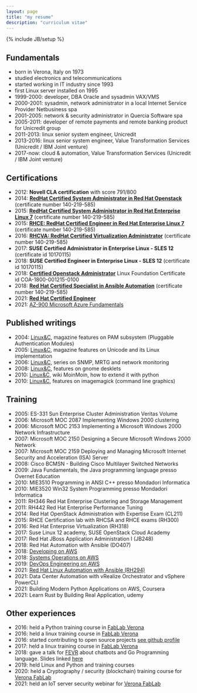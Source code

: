 ```yaml
---
layout: page
title: "my resume"
description: "curriculum vitae"
---
```

{% include JB/setup %}

## Fundamentals

- born in Verona, Italy on 1973
- studied electronics and telecommunications
- started working in IT industry since 1993
- first Linux server installed on 1995
- 1999-2000: developer, DBA Oracle and sysadmin VAX/VMS
- 2000-2001: sysadmin, network administrator in a local Internet Service Provider Netbusiness spa
- 2001-2005: network & security administrator in Quercia Software spa
- 2005-2011: developer of remote payments and remote banking product for
  Unicredit group
- 2011-2013: linux senior system engineer, Unicredit
- 2013-2016: linux senior system engineer, Value Transformation Services (Unicredit / IBM Joint venture)
- 2017-now: cloud & automation, Value Transformation Services (Unicredit / IBM Joint venture)

## Certifications

- 2012: **Novell CLA certification** with score 791/800
- 2014: [**RedHat Certified System Administrator in Red Hat Openstack**](https://www.redhat.com/rhtapps/certification/verify/?certId=140-219-585&isSearch=False&verify=Verify) (certificate number 140-219-585)
- 2015: [**RedHat Certified System Administrator in Red Hat Enterprise Linux 7**](https://www.redhat.com/rhtapps/certification/verify/?certId=140-219-585&isSearch=False&verify=Verify) (certificate number 140-219-585)
- 2015: [**RHCE: RedHat Certified Engineer in Red Hat Enterprise Linux 7**](https://www.redhat.com/rhtapps/certification/verify/?certId=140-219-585&isSearch=False&verify=Verify) (certificate number 140-219-585)
- 2016: [**RHCVA: RedHat Certified Virtualization Administrator**](https://www.redhat.com/rhtapps/certification/verify/?certId=140-219-585&isSearch=False&verify=Verify) (certificate number 140-219-585)
- 2017: **SUSE Certified Administrator in Enterprise Linux - SLES 12** (certificate id 10170115)
- 2018: **SUSE Certified Engineer in Enterprise Linux - SLES 12** (certificate id 10170115)
- 2018: [**Certified Openstack Administrator**](https://training.linuxfoundation.org/certification/verify-certifications) Linux Foundation Certificate id COA-1800-001215-0100
- 2018: [**Red Hat Certified Specialist in Ansible Automation**](https://www.redhat.com/rhtapps/certification/verify/?certId=140-219-585&isSearch=False&verify=Verify) (certificate number 140-219-585)
- 2021: [**Red Hat Certified Engineer**](https://www.redhat.com/rhtapps/certification/verify/?certId=140-219-585)
- 2021: [AZ-900 Microsoft Azure Fundamentals](https://www.credly.com/badges/434b8973-2f19-4a18-b526-10e3652b433b)

## Published writings

- 2004: [Linux&C](http://www.oltrelinux.com), magazine features on PAM subsystem (Pluggable Authentication Modules)
- 2005: [Linux&C](http://www.oltrelinux.com), magazine features on Unicode and its Linux
  implementation
- 2006: [Linux&C](http://www.oltrelinux.com), series on SNMP, MRTG and network monitoring
- 2008: [Linux&C](http://www.oltrelinux.com), features on gnome desklets
- 2010: [Linux&C](http://www.oltrelinux.com), wiki MoinMoin, how to extend it with python
- 2010: [Linux&C](http://www.oltrelinux.com), features on imagemagick (command line graphics)

## Training

- 2005: ES-331 Sun Enterprise Cluster Administration Veritas Volume
- 2006: Microsoft MOC 2087 Implementing Windows 2000 clustering
- 2006: Microsoft MOC 2153 Implementing a Microsoft Windows 2000 Network Infrastructure
- 2007: Microsoft MOC 2150 Designing a Secure Microsoft Windows 2000 Network
- 2007: Microsoft MOC 2159 Deploying and Managing Microsoft Internet Security and Acceleration (ISA) Server
- 2008: Cisco BCMSN - Building Cisco Multilayer Switched Networks
- 2009: Java Fundamentals, the Java programming language presso Overnet Education
- 2010: MIE3510 Programming in ANSI C++  presso Mondadori Informatica
- 2010: MIE3520 Win32 System Programming presso Mondadori Informatica
- 2011: RH346 Red Hat Enterprise Clustering and Storage Management
- 2011: RH442 Red Hat Enterprise Performance Tuning 
- 2014: Red Hat OpenStack Administration with Expertise Exam (CL211)
- 2015: RHCE Certification lab with RHCSA and RHCE exams (RH300)
- 2016: Red Hat Enterprise Virtualization (RH318)
- 2017: Suse Linux 12 academy, SUSE OpenStack Cloud Academy
- 2017: Red Hat JBoss Application Administration I (JB248)
- 2018: Red Hat Automation with Ansible (DO407)
- 2018: [Developing on AWS](https://aws.amazon.com/training/course-descriptions/developing/)
- 2018: [Systems Operations on AWS](https://aws.amazon.com/training/course-descriptions/sysops)
- 2019: [DevOps Engineering on AWS](https://aws.amazon.com/it/training/course-descriptions/devops-engineering/)
- 2021: [Red Hat Linux Automation with Ansible (RH294)](https://www.redhat.com/en/services/training/rh294-red-hat-linux-automation-with-ansible)
- 2021: Data Center Automation with vRealize Orchestrator and vSphere PowerCLI
- 2021: Building Modern Python Applications on AWS, Coursera
- 2021: Learn Rust by Building Real Application, udemy


## Other experiences

- 2016: held a Python training course in [FabLab Verona](http://www.veronafablab.it/)
- 2016: held a linux training course in [FabLab Verona](http://www.veronafablab.it/)
- 2016: started contributing to open source projects [see github profile](https://github.com/ilmanzo)
- 2017: held a linux training course in [FabLab Verona](http://www.veronafablab.it/)
- 2018: gave a talk for [FEVR](http://www.fevr.it/eventi/2018/10/challenge-of-the-go-bots/) about chatbots and Go Programming language. Slides linked [here](http://go-talks.appspot.com/github.com/ilmanzo/ChallengeOfTheGoBots/present.slide)
- 2019: held Linux and Python and training courses 
- 2020: held a Cryptography / security (blockchain) training course for [Verona FabLab](https://www.veronafablab.it/)
- 2021: held an IoT server security webinar for [Verona FabLab](https://www.veronafablab.it/)

